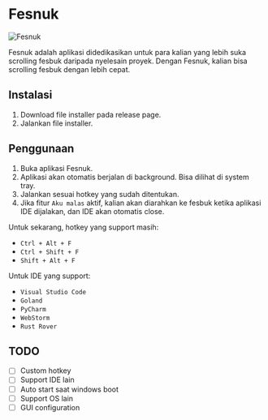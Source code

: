 # Fesnuk

![Fesnuk](assets/icon.ico)

Fesnuk adalah aplikasi didedikasikan untuk para kalian yang lebih suka scrolling fesbuk daripada nyelesain proyek. 
Dengan Fesnuk, kalian bisa scrolling fesbuk dengan lebih cepat.

## Instalasi
1. Download file installer pada release page.
2. Jalankan file installer.

## Penggunaan
1. Buka aplikasi Fesnuk.
2. Aplikasi akan otomatis berjalan di background. Bisa dilihat di system tray.
3. Jalankan sesuai hotkey yang sudah ditentukan.
4. Jika fitur `Aku malas` aktif, kalian akan diarahkan ke fesbuk ketika aplikasi IDE dijalakan, dan IDE akan otomatis close.

Untuk sekarang, hotkey yang support masih:
- `Ctrl + Alt + F`
- `Ctrl + Shift + F`
- `Shift + Alt + F`

Untuk IDE yang support:
- `Visual Studio Code`
- `Goland`
- `PyCharm`
- `WebStorm`
- `Rust Rover`

## TODO
- [ ] Custom hotkey
- [ ] Support IDE lain
- [ ] Auto start saat windows boot
- [ ] Support OS lain
- [ ] GUI configuration